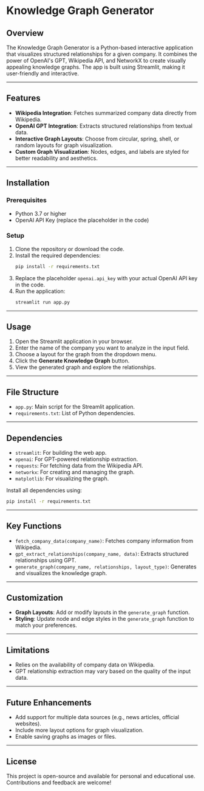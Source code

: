 # Knowledge Graph Generator

## Overview
The Knowledge Graph Generator is a Python-based interactive application that visualizes structured relationships for a given company. It combines the power of OpenAI's GPT, Wikipedia API, and NetworkX to create visually appealing knowledge graphs. The app is built using Streamlit, making it user-friendly and interactive.

---

## Features
- **Wikipedia Integration**: Fetches summarized company data directly from Wikipedia.
- **OpenAI GPT Integration**: Extracts structured relationships from textual data.
- **Interactive Graph Layouts**: Choose from circular, spring, shell, or random layouts for graph visualization.
- **Custom Graph Visualization**: Nodes, edges, and labels are styled for better readability and aesthetics.

---

## Installation

### Prerequisites
- Python 3.7 or higher
- OpenAI API Key (replace the placeholder in the code)

### Setup
1. Clone the repository or download the code.
2. Install the required dependencies:
   ```bash
   pip install -r requirements.txt
   ```
3. Replace the placeholder `openai.api_key` with your actual OpenAI API key in the code.
4. Run the application:
   ```bash
   streamlit run app.py
   ```

---

## Usage
1. Open the Streamlit application in your browser.
2. Enter the name of the company you want to analyze in the input field.
3. Choose a layout for the graph from the dropdown menu.
4. Click the **Generate Knowledge Graph** button.
5. View the generated graph and explore the relationships.

---

## File Structure
- `app.py`: Main script for the Streamlit application.
- `requirements.txt`: List of Python dependencies.

---

## Dependencies
- `streamlit`: For building the web app.
- `openai`: For GPT-powered relationship extraction.
- `requests`: For fetching data from the Wikipedia API.
- `networkx`: For creating and managing the graph.
- `matplotlib`: For visualizing the graph.

Install all dependencies using:
```bash
pip install -r requirements.txt
```

---

## Key Functions
- `fetch_company_data(company_name)`: Fetches company information from Wikipedia.
- `gpt_extract_relationships(company_name, data)`: Extracts structured relationships using GPT.
- `generate_graph(company_name, relationships, layout_type)`: Generates and visualizes the knowledge graph.

---

## Customization
- **Graph Layouts**: Add or modify layouts in the `generate_graph` function.
- **Styling**: Update node and edge styles in the `generate_graph` function to match your preferences.

---

## Limitations
- Relies on the availability of company data on Wikipedia.
- GPT relationship extraction may vary based on the quality of the input data.

---

## Future Enhancements
- Add support for multiple data sources (e.g., news articles, official websites).
- Include more layout options for graph visualization.
- Enable saving graphs as images or files.

---

## License
This project is open-source and available for personal and educational use. Contributions and feedback are welcome!

